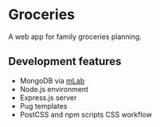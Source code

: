 # Groceries

A web app for family groceries planning.

## Development features

* MongoDB via [mLab](https://mlab.com/)
* Node.js environment
* Express.js server
* Pug templates
* PostCSS and npm scripts CSS workflow
